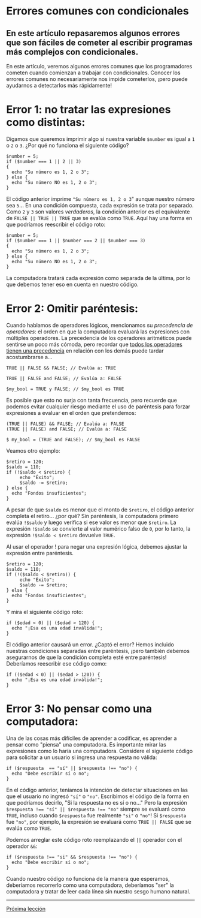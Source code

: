 # Errores comunes con condicionales

## En este artículo repasaremos algunos errores que son fáciles de cometer al escribir programas más complejos con condicionales.

En este artículo, veremos algunos errores comunes que los programadores cometen cuando comienzan a trabajar con condicionales. Conocer los errores comunes no necesariamente nos impide cometerlos, ¡pero puede ayudarnos a detectarlos más rápidamente!

# Error 1: no tratar las expresiones como distintas:

Digamos que queremos imprimir algo si nuestra variable `$number` es igual a `1` o `2` o `3`. ¿Por qué no funciona el siguiente código?

````
$number = 5;
if ($number === 1 || 2 || 3)
{
  echo "Su número es 1, 2 o 3";
} else {
  echo "Su número NO es 1, 2 o 3";
}
````

El código anterior imprime `"Su número es 1, 2 o 3`" aunque nuestro número sea `5`... En una condición compuesta, cada expresión se trata por separado. Como `2` y `3` son valores _verdaderos_, la condición anterior es el equivalente de `FALSE || TRUE || TRUE` que se evalúa como `TRUE`. Aquí hay una forma en que podríamos reescribir el código roto:

````
$number = 5;
if ($number === 1 || $number === 2 || $number === 3)
{
  echo "Su número es 1, 2 o 3";
} else {
  echo "Su número NO es 1, 2 o 3";
}
````

La computadora tratará cada expresión como separada de la última, por lo que debemos tener eso en cuenta en nuestro código.

# Error 2: Omitir paréntesis:

Cuando hablamos de operadores lógicos, mencionamos su _precedencia de operadores_: el orden en que la computadora evaluará las expresiones con múltiples operadores. La precedencia de los operadores aritméticos puede sentirse un poco más cómoda, pero recordar que [todos los operadores tienen una precedencia](https://www.php.net/manual/en/language.operators.precedence.php) en relación con los demás puede tardar acostumbrarse a...

````
TRUE || FALSE && FALSE; // Evalúa a: TRUE

TRUE || FALSE and FALSE; // Evalúa a: FALSE

$my_bool = TRUE y FALSE; // $my_bool es TRUE
````

Es posible que esto no surja con tanta frecuencia, pero recuerde que podemos evitar cualquier riesgo mediante el uso de paréntesis para forzar expresiones a evaluar en el orden que pretendemos:

````
(TRUE || FALSE) && FALSE; // Evalúa a: FALSE
(TRUE || FALSE) and FALSE; // Evalúa a: FALSE

$ my_bool = (TRUE and FALSE); // $my_bool es FALSE
````

Veamos otro ejemplo:

````
$retiro = 120;
$saldo = 110;
if (!$saldo < $retiro) {
     echo "Éxito";
     $saldo -= $retiro;
} else {
  echo "Fondos insuficientes";
}
````

A pesar de que `$saldo` es menor que el monto de `$retiro`, el código anterior completa el retiro... ¿por qué? Sin paréntesis, la computadora primero evalúa `!$saldo` y luego verifica si ese valor es menor que `$retiro`. La expresión `!$saldo` se convierte al valor numérico falso de `0`, por lo tanto, la expresión `!$saldo < $retiro` devuelve `TRUE`.

Al usar el operador ! para negar una expresión lógica, debemos ajustar la expresión entre paréntesis.

````
$retiro = 120;
$saldo = 110;
if (!($saldo < $retiro)) {
     echo "Éxito";
     $saldo -= $retiro;
} else {
  echo "Fondos insuficientes";
}
````

Y mira el siguiente código roto:

````
if ($edad < 0) || ($edad > 120) {
  echo "¡Esa es una edad inválida!";
}
````

El código anterior causará un error. ¿Captó el error? Hemos incluido nuestras condiciones separadas entre paréntesis, ¡pero también debemos asegurarnos de que la condición completa esté entre paréntesis! Deberíamos reescribir ese código como:

````
if (($edad < 0) || ($edad > 120)) {
  echo "¡Esa es una edad inválida!";
}
````

# Error 3: No pensar como una computadora:

Una de las cosas más difíciles de aprender a codificar, es aprender a pensar como "piensa" una computadora. Es importante mirar las expresiones como lo haría una computadora. Considere el siguiente código para solicitar a un usuario si ingresa una respuesta no válida:

````
if ($respuesta  == "sí" || $respuesta !== "no") {
  echo "Debe escribir sí o no";
}
````

En el código anterior, teníamos la intención de detectar situaciones en las que el usuario no ingresó `"sí"` o `"no"`. Escribimos el código de la forma en que podríamos decirlo, "Si la respuesta no es sí o no..." Pero la expresión `$respuesta !== "sí" || $respuesta !== "no"` siempre se evaluará como `TRUE`, incluso cuando `$respuesta` fue realmente `"si"` o `"no"`! Si `$respuesta` fue `"no"`, por ejemplo, la expresión se evaluará como `TRUE || FALSE` que se evalúa como `TRUE`.

Podemos arreglar este código roto reemplazando el `||` operador con el operador `&&`:

````
if ($respuesta !== "si" && $respuesta !== "no") {
  echo "Debe escribir sí o no";
}
````

Cuando nuestro código no funciona de la manera que esperamos, deberíamos recorrerlo como una computadora, deberíamos "ser" la computadora y tratar de leer cada línea sin nuestro sesgo humano natural.

----
[Próxima lección](https://github.com/sebastiantorres86/curso-php/blob/master/salva-la-granja/salva-la-granja.md)